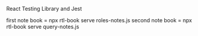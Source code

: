 React Testing Library and Jest

 first note book = npx rtl-book serve roles-notes.js 
 second note book = npx rtl-book serve query-notes.js